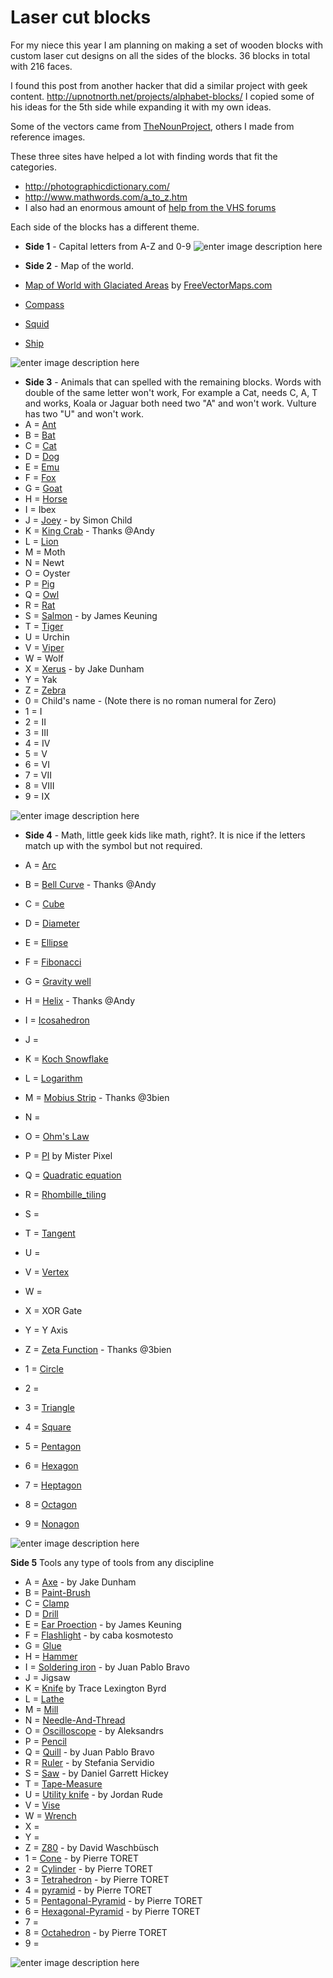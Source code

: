 Laser cut blocks
============

For my niece this year I am planning on making a set of wooden blocks with custom laser cut designs on all the sides of the blocks. 36 blocks in total with 216 faces.

I found this post from another hacker that did a similar project with geek content. 
http://upnotnorth.net/projects/alphabet-blocks/
I copied some of his ideas for the 5th side while expanding it with my own ideas.

Some of the vectors came from [TheNounProject](http://thenounproject.com), others I made from reference images. 

These three sites have helped a lot with finding words that fit the categories. 

 - http://photographicdictionary.com/
 - http://www.mathwords.com/a_to_z.htm
 - I also had an enormous amount of [help from the VHS forums](https://talk.hackspace.ca/t/laser-cut-wooden-blocks-for-my-niece/808?u=funvill) 

Each side of the blocks has a different theme. 

 - **Side 1** - Capital letters from A-Z and 0-9
![enter image description here](https://raw.githubusercontent.com/funvill/Laser-cut-blocks/master/side1.png)

 - **Side 2** - Map of the world. 
  - [Map of World with Glaciated Areas](http://www.freevectormaps.com/world-maps/WRLD-EPS-02-0004?ref=atr) by [FreeVectorMaps.com](http://www.freevectormaps.com/?ref=atr)
  - [Compass](http://thenounproject.com/term/compass/67195/) 
  - [Squid](http://thenounproject.com/term/octopus/27855/) 
  - [Ship](http://thenounproject.com/term/ship/11582/) 

![enter image description here](https://raw.githubusercontent.com/funvill/Laser-cut-blocks/master/side2.png)

 - **Side 3** - Animals that can spelled with the remaining blocks. Words with double of the same letter won't work, For example a Cat, needs C, A, T and works, Koala or Jaguar both need two "A" and won't work. Vulture has two "U" and won't work.
  - A = [Ant](http://thenounproject.com/term/ant/1384/)
  - B = [Bat](http://thenounproject.com/term/bat/77721/) 
  - C = [Cat](http://thenounproject.com/term/cat/6725/) 
  - D = [Dog](http://thenounproject.com/term/dog/8126/) 
  - E = [Emu](http://thenounproject.com/term/ostrich/14873/)
  - F = [Fox](http://thenounproject.com/term/fox/13097/) 
  - G = [Goat](http://thenounproject.com/term/goat/18892/) 
  - H = [Horse](http://thenounproject.com/term/horse/19192/)
  - I = Ibex 
  - J = [Joey](http://thenounproject.com/term/kangaroo/1692/) - by Simon Child
  - K = [King Crab](http://thenounproject.com/term/crab/7099/) - Thanks @Andy
  - L = [Lion](http://thenounproject.com/term/lion/68963/) 
  - M = Moth 
  - N = Newt
  - O = Oyster
  - P = [Pig](http://thenounproject.com/term/pig/5271/) 
  - Q = [Owl](http://thenounproject.com/term/owl/64303/) 
  - R = [Rat](http://thenounproject.com/term/rat/85851/)
  - S = [Salmon](http://thenounproject.com/term/fish/11742/) - by James Keuning
  - T = [Tiger](http://thenounproject.com/term/tiger/29367/) 
  - U = Urchin
  - V = [Viper](http://thenounproject.com/term/snake/24037/)
  - W = Wolf 
  - X = [Xerus](http://thenounproject.com/term/squirrel/85847/) - by Jake Dunham
  - Y = Yak
  - Z = [Zebra](http://thenounproject.com/term/zebra/10753/) 
  - 0 = Child's name - (Note there is no roman numeral for Zero)
  - 1 = I 
  - 2 = II 
  - 3 = III 
  - 4 = IV
  - 5 = V
  - 6 = VI
  - 7 = VII
  - 8 = VIII
  - 9 = IX

![enter image description here](https://raw.githubusercontent.com/funvill/Laser-cut-blocks/master/side3.png)

 - **Side 4** - 
Math, little geek kids like math, right?. 
It is nice if the letters match up with the symbol but not required.

  - A = [Arc](http://en.wikipedia.org/wiki/Arc_%28geometry%29) 
  - B = [Bell Curve](http://en.wikipedia.org/wiki/Normal_distribution) - Thanks @Andy
  - C = [Cube](http://en.wikipedia.org/wiki/Cube) 
  - D = [Diameter](http://en.wikipedia.org/wiki/Diameter)
  - E = [Ellipse](http://en.wikipedia.org/wiki/Ellipse)
  - F = [Fibonacci](http://en.wikipedia.org/wiki/Fibonacci) 
  - G = [Gravity well](http://en.wikipedia.org/wiki/Gravity_well)
  - H = [Helix](http://en.wikipedia.org/wiki/Helix) - Thanks @Andy
  - I = [Icosahedron](http://thenounproject.com/term/icosahedron/6890/)
  - J = 
  - K = [Koch Snowflake](http://en.wikipedia.org/wiki/Koch_snowflake)
  - L = [Logarithm](http://en.wikipedia.org/wiki/Logarithm)
  - M = [Mobius Strip](http://en.wikipedia.org/wiki/M%C3%B6bius_strip) - Thanks @3bien
  - N =
  - O = [Ohm's Law](http://en.wikipedia.org/wiki/Ohm%27s_law)
  - P = [PI](http://thenounproject.com/term/pi/34616/) by Mister Pixel
  - Q = [Quadratic equation](http://en.wikipedia.org/wiki/Quadratic_equation)
  - R = [Rhombille_tiling](http://en.wikipedia.org/wiki/Rhombille_tiling)
  - S =
  - T = [Tangent](http://en.wikipedia.org/wiki/Tangent) 
  - U = 
  - V = [Vertex](http://en.wikipedia.org/wiki/Vertex_%28geometry%29) 
  - W =
  - X = XOR Gate 
  - Y = Y Axis
  - Z = [Zeta Function](http://en.wikipedia.org/wiki/Riemann_zeta_function) - Thanks @3bien
  - 1 = [Circle](http://en.wikipedia.org/wiki/Circle) 
  - 2 = 
  - 3 = [Triangle](http://en.wikipedia.org/wiki/Triangle)
  - 4 = [Square](http://en.wikipedia.org/wiki/Square)
  - 5 = [Pentagon](http://en.wikipedia.org/wiki/Pentagon)
  - 6 = [Hexagon](http://en.wikipedia.org/wiki/Hexagon)
  - 7 = [Heptagon](http://en.wikipedia.org/wiki/Heptagon)
  - 8 = [Octagon](http://en.wikipedia.org/wiki/Octagon)
  - 9 = [Nonagon](http://en.wikipedia.org/wiki/Nonagon)

![enter image description here](https://raw.githubusercontent.com/funvill/Laser-cut-blocks/master/side4.png)

**Side 5**
Tools any type of tools from any discipline 

  - A = [Axe](http://thenounproject.com/term/axe/18150/) - by Jake Dunham
  - B = [Paint-Brush](http://thenounproject.com/term/paint-brush/8499/)
  - C = [Clamp](http://thenounproject.com/term/clamp/43284/) 
  - D = [Drill](http://thenounproject.com/term/drill/43657/) 
  - E = [Ear Proection](http://thenounproject.com/term/earmuffs/9376/) - by James Keuning
  - F = [Flashlight](http://thenounproject.com/term/flashlight/28955/) - by caba kosmotesto
  - G = [Glue](http://thenounproject.com/term/glue/64129/)
  - H = [Hammer](http://thenounproject.com/term/hammer/1306/) 
  - I = [Soldering iron](http://thenounproject.com/term/tools/14905/) - by Juan Pablo Bravo
  - J = Jigsaw 
  - K = [Knife](http://thenounproject.com/term/knife/77342/) by Trace Lexington Byrd
  - L = [Lathe](http://thenounproject.com/term/lathe-machine/78251/) 
  - M = [Mill](http://thenounproject.com/term/mill/78253/) 
  - N = [Needle-And-Thread](http://thenounproject.com/term/needle-and-thread/17518/)
  - O = [Oscilloscope](http://thenounproject.com/term/oscilloscope/51414/) - by Aleksandrs
  - P = [Pencil](http://thenounproject.com/term/pencil/64114/) 
  - Q = [Quill](http://thenounproject.com/term/quill/17013/) - by Juan Pablo Bravo
  - R = [Ruler](http://thenounproject.com/term/ruler/55196/) - by Stefania Servidio
  - S = [Saw](http://thenounproject.com/term/saw/1944/) - by Daniel Garrett Hickey
  - T = [Tape-Measure](http://thenounproject.com/term/tape-measure/1948/)
  - U = [Utility knife](http://thenounproject.com/term/utility-knife/23396/) -  by Jordan Rude
  - V = [Vise](http://thenounproject.com/term/vise/6551/) 
  - W = [Wrench](http://thenounproject.com/term/wrench/8975/)
  - X = 
  - Y = 
  - Z = [Z80](http://thenounproject.com/term/microchip/48304/) - by David Waschbüsch
  - 1 = [Cone](http://thenounproject.com/term/icon/87382/) - by Pierre TORET
  - 2 = [Cylinder](http://thenounproject.com/term/icon/87376/)  - by Pierre TORET
  - 3 = [Tetrahedron](http://thenounproject.com/term/tetrahedron/87080/) - by Pierre TORET
  - 4 = [pyramid](http://thenounproject.com/term/pyramid/87100/) - by Pierre TORET
  - 5 = [Pentagonal-Pyramid](http://thenounproject.com/term/pentagonal-pyramid/87101/) - by Pierre TORET
  - 6 = [Hexagonal-Pyramid](http://thenounproject.com/term/hexagonal-pyramid/87102/) - by Pierre TORET
  - 7 = 
  - 8 = [Octahedron](http://thenounproject.com/term/octahedron/87086/) - by Pierre TORET
  - 9 = 

![enter image description here](https://raw.githubusercontent.com/funvill/Laser-cut-blocks/master/side5.png)

  [7]: https://github.com/funvill
  [8]: https://twitter.com/funvill
  [9]: http://www.abluestar.com